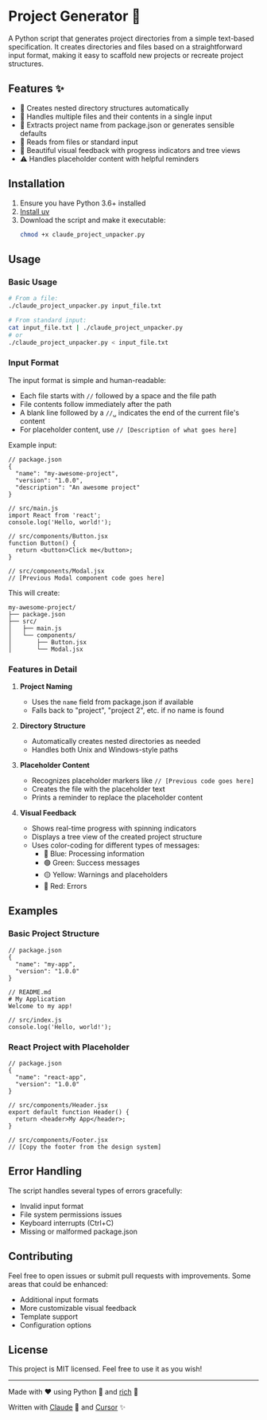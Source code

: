 # Project Generator 🚀

A Python script that generates project directories from a simple text-based
specification. It creates directories and files based on a straightforward input
format, making it easy to scaffold new projects or recreate project structures.

## Features ✨

- 📁 Creates nested directory structures automatically
- 📝 Handles multiple files and their contents in a single input
- 🎯 Extracts project name from package.json or generates sensible defaults
- 🔄 Reads from files or standard input
- 🎨 Beautiful visual feedback with progress indicators and tree views
- ⚠️ Handles placeholder content with helpful reminders

## Installation

1. Ensure you have Python 3.6+ installed
2. [Install uv](https://docs.astral.sh/uv/getting-started/installation/)
3. Download the script and make it executable:
   ```bash
   chmod +x claude_project_unpacker.py
   ```

## Usage

### Basic Usage

```bash
# From a file:
./claude_project_unpacker.py input_file.txt

# From standard input:
cat input_file.txt | ./claude_project_unpacker.py
# or
./claude_project_unpacker.py < input_file.txt
```

### Input Format

The input format is simple and human-readable:

- Each file starts with `//` followed by a space and the file path
- File contents follow immediately after the path
- A blank line followed by a `//␣` indicates the end of the current file's
  content
- For placeholder content, use `// [Description of what goes here]`

Example input:
```text
// package.json
{
  "name": "my-awesome-project",
  "version": "1.0.0",
  "description": "An awesome project"
}

// src/main.js
import React from 'react';
console.log('Hello, world!');

// src/components/Button.jsx
function Button() {
  return <button>Click me</button>;
}

// src/components/Modal.jsx
// [Previous Modal component code goes here]
```

This will create:
```text
my-awesome-project/
├── package.json
├── src/
│   ├── main.js
│   └── components/
│       ├── Button.jsx
│       └── Modal.jsx
```

### Features in Detail

1. **Project Naming**
   - Uses the `name` field from package.json if available
   - Falls back to "project", "project 2", etc. if no name is found

2. **Directory Structure**
   - Automatically creates nested directories as needed
   - Handles both Unix and Windows-style paths

3. **Placeholder Content**
   - Recognizes placeholder markers like `// [Previous code goes here]`
   - Creates the file with the placeholder text
   - Prints a reminder to replace the placeholder content

4. **Visual Feedback**
   - Shows real-time progress with spinning indicators
   - Displays a tree view of the created project structure
   - Uses color-coding for different types of messages:
     - 🔵 Blue: Processing information
     - 🟢 Green: Success messages
     - 🟡 Yellow: Warnings and placeholders
     - 🔴 Red: Errors

## Examples

### Basic Project Structure
```text
// package.json
{
  "name": "my-app",
  "version": "1.0.0"
}

// README.md
# My Application
Welcome to my app!

// src/index.js
console.log('Hello, world!');
```

### React Project with Placeholder
```text
// package.json
{
  "name": "react-app",
  "version": "1.0.0"
}

// src/components/Header.jsx
export default function Header() {
  return <header>My App</header>;
}

// src/components/Footer.jsx
// [Copy the footer from the design system]
```

## Error Handling

The script handles several types of errors gracefully:
- Invalid input format
- File system permissions issues
- Keyboard interrupts (Ctrl+C)
- Missing or malformed package.json

## Contributing

Feel free to open issues or submit pull requests with improvements. Some areas that could be enhanced:
- Additional input formats
- More customizable visual feedback
- Template support
- Configuration options

## License

This project is MIT licensed. Feel free to use it as you wish!

---

Made with ❤️ using Python 🐍 and [rich](https://github.com/Textualize/rich) 🌈

Written with [Claude](https://www.anthropic.com/claude) 🤖 and [Cursor](https://www.cursor.com) ✨

